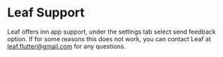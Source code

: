 # Leaf Support

Leaf offers inn app support, under the settings tab select send feedback option. If for some reasons this does not work, you can contact Leaf at leaf.flutter@gmail.com for any questions.
